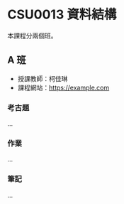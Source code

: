 # CSU0013 資料結構

本課程分兩個班。

## A 班

* 授課教師：柯佳琳
* 課程網站：<https://example.com>

### 考古題

...

### 作業

...

### 筆記

...

